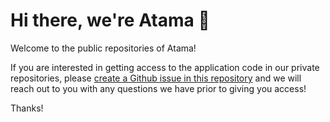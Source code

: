# Hi there, we're Atama :wave:

Welcome to the public repositories of Atama!

If you are interested in getting access to the application code in our private repositories, please [create a Github issue in this repository](https://github.com/AtamaCo/.github/issues) and we will reach out to you with any questions we have prior to giving you access!

Thanks!
